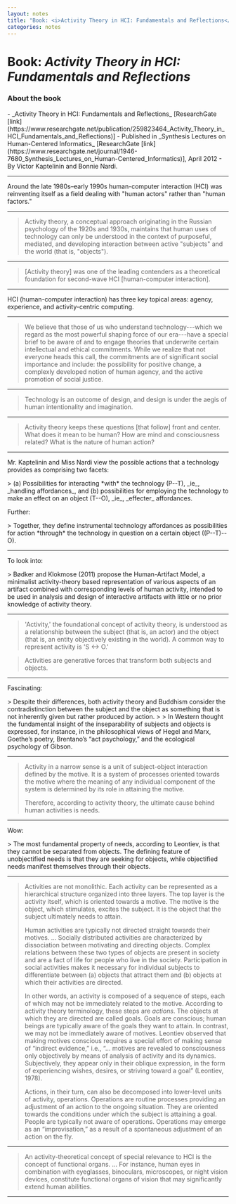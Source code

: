 ```yaml
---
layout: notes
title: "Book: <i>Activity Theory in HCI: Fundamentals and Reflections</i>"
categories: notes
---
```


# Book: _Activity Theory in HCI: Fundamentals and Reflections_

### About the book
<p delete-line/>
- _Activity Theory in HCI: Fundamentals and Reflections_ [ResearchGate [link](https://www.researchgate.net/publication/259823464_Activity_Theory_in_HCI_Fundamentals_and_Reflections)]
- Published in _Synthesis Lectures on Human-Centered Informatics_ [ResearchGate [link](https://www.researchgate.net/journal/1946-7680_Synthesis_Lectures_on_Human-Centered_Informatics)], April 2012
- By Victor Kaptelinin and Bonnie Nardi.

* * *

Around the late 1980s–early 1990s human-computer interaction (HCI) was reinventing itself as a field dealing with "human actors" rather than "human factors."

* * *

> Activity theory, a conceptual approach originating in the Russian psychology of the 1920s and 1930s, maintains that human uses of technology can only be understood in the context of purposeful, mediated, and developing interaction between active "subjects" and the world (that is, "objects").

* * *

> [Activity theory] was one of the leading contenders as a theoretical foundation for second-wave HCI [human-computer interaction].

* * *

HCI (human-computer interaction) has three key topical areas: agency, experience, and activity-centric computing.

* * *

> We believe that those of us who understand technology---which we regard as the most powerful shaping force of our era---have a special brief to be aware of and to engage theories that underwrite certain intellectual and ethical commitments. While we realize that not everyone heads this call, the commitments are of significant social importance and include: the possibility for positive change, a complexly developed notion of human agency, and the active promotion of social justice.

* * *

> Technology is an outcome of design, and design is under the aegis of human intentionality and imagination.

* * *

> Activity theory keeps these questions [that follow] front and center. What does it mean to be human? How are mind and consciousness related? What is the nature of human action?

* * *

Mr. Kaptelinin and Miss Nardi view the possible actions that a technology provides as comprising two facets:
<p delete-line/>
> (a) Possibilities for interacting *with* the technology (P--T), _ie_, _handling affordances_, and (b) possibilities for employing the technology to make an effect on an object (T--O), _ie_, _effecter_ affordances.

Further:
<p delete-line/>
> Together, they define instrumental technology affordances as possibilities for action *through* the technology in question on a certain object ((P--T)--O).

* * *

To look into:
<p delete-line/>
> Bødker and Klokmose (2011) propose the Human-Artifact Model, a minimalist activity-theory based representation of various aspects of an artifact combined with corresponding levels of human activity, intended to be used in analysis and design of interactive artifacts with little or no prior knowledge of activity theory.

* * *

> 'Activity,' the foundational concept of activity theory, is understood as a relationship between the subject (that is, an actor) and the object (that is, an entity objectively existing in the world). A common way to represent activity is 'S \<-\> O.'

> Activities are generative forces that transform both subjects and objects.

* * * 

Fascinating:
<p delete-line/>
> Despite their differences, both activity theory and Buddhism consider the contradistinction between the subject and the object as something that is not inherently given but rather produced by action.
> 
> In Western thought the fundamental insight of the inseparability of subjects and objects is expressed, for instance, in the philosophical views of Hegel and Marx, Goethe’s poetry, Brentano’s “act psychology,” and the ecological psychology of Gibson.

* * *

> Activity in a narrow sense is a unit of subject-object interaction defined by the motive. It is a system of processes oriented towards the motive where the meaning of any individual component of the system is determined by its role in attaining the motive.
>
> Therefore, according to activity theory, the ultimate cause behind human activities is needs.

* * *

Wow:
<p delete-line/>
> The most fundamental property of needs, according to Leontiev, is that they cannot be separated from objects. The defining feature of unobjectified needs is that they are seeking for objects, while objectified needs manifest themselves through their objects.

* * *

> Activities are not monolithic. Each activity can be represented as a hierarchical structure organized into three layers. The top layer is the activity itself, which is oriented towards a motive. The motive is the object, which stimulates, excites the subject. It is the object that the subject ultimately needs to attain.
>
> Human activities are typically not directed straight towards their motives. ... Socially distributed activities are characterized by dissociation between motivating and directing objects. Complex relations between these two types of objects are present in society and are a fact of life for people who live in the society. Participation in social activities makes it necessary for individual subjects to differentiate between (a) objects that attract them and (b) objects at which their activities are directed.
>
> In other words, an activity is composed of a sequence of steps, each of which may not be immediately related to the motive. According to activity theory terminology, these steps are _actions_. The objects at which they are directed are called goals. Goals are conscious; human beings are typically aware of the goals they want to attain. In contrast, we may not be immediately aware of motives. Leontiev observed that making motives conscious requires a special effort of making sense of “indirect evidence,” i.e., “... motives are revealed to consciousness only objectively by means of analysis of activity and its dynamics. Subjectively, they appear only in their oblique expression, in the form of experiencing wishes, desires, or striving toward a goal” (Leontiev, 1978).
>
> Actions, in their turn, can also be decomposed into lower-level units of activity, operations. Operations are routine processes providing an adjustment of an action to the ongoing situation. They are oriented towards the conditions under which the subject is attaining a goal. People are typically not aware of operations. Operations may emerge as an “improvisation,” as a result of a spontaneous adjustment of an action on the fly.

* * *

> An activity-theoretical concept of special relevance to HCI is the concept of functional organs. ... For instance, human eyes in combination with eyeglasses, binoculars, microscopes, or night vision devices, constitute functional organs of vision that may significantly extend human abilities.



<hr asterism>